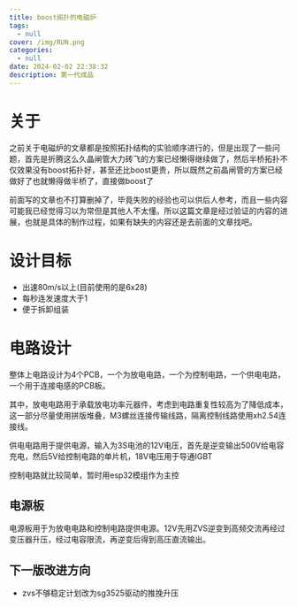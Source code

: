 ```yaml
---
title: boost拓扑的电磁炉
tags:
  - null
cover: /img/RUN.png
categories:
  - null
date: 2024-02-02 22:38:32
description: 第一代成品
---
```

# 关于
之前关于电磁炉的文章都是按照拓扑结构的实验顺序进行的，但是出现了一些问题，首先是折腾这么久晶闸管大力砖飞的方案已经懒得继续做了，然后半桥拓扑不仅效果没有boost拓扑好，甚至还比boost更贵，所以既然之前晶闸管的方案已经做好了也就懒得做半桥了，直接做boost了

前面写的文章也不打算删掉了，毕竟失败的经验也可以供后人参考，而且一些内容可能我已经觉得习以为常但是其他人不太懂。所以这篇文章是经过验证的内容的进展，也就是具体的制作过程，如果有缺失的内容还是去前面的文章找吧。

# 设计目标

+ 出速80m/s以上(目前使用的是6x28)
+ 每秒连发速度大于1
+ 便于拆卸组装

# 电路设计
整体上电路设计为4个PCB，一个为放电电路，一个为控制电路，一个供电电路，一个用于连接电感的PCB板。

其中，放电电路用于承载放电功率元器件，考虑到电路重复性较高为了降低成本，这一部分尽量使用拼版堆叠，M3螺丝连接传输线路，隔离控制线路使用xh2.54连接线。

供电电路用于提供电源，输入为3S电池的12V电压，首先是逆变输出500V给电容充电，然后5V给控制电路的单片机，18V电压用于导通IGBT

控制电路就比较简单，暂时用esp32模组作为主控

## 电源板
电源板用于为放电电路和控制电路提供电源。12V先用ZVS逆变到高频交流再经过变压器升压，经过电容限流，再逆变后得到高压直流输出。


## 下一版改进方向
+ zvs不够稳定计划改为sg3525驱动的推挽升压
